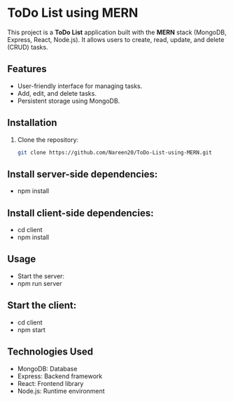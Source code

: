 # ToDo List using MERN

This project is a **ToDo List** application built with the **MERN** stack (MongoDB, Express, React, Node.js). It allows users to create, read, update, and delete (CRUD) tasks.

## Features
- User-friendly interface for managing tasks.
- Add, edit, and delete tasks.
- Persistent storage using MongoDB.

## Installation

1. Clone the repository:
   ```bash
   git clone https://github.com/Nareen20/ToDo-List-using-MERN.git
## Install server-side dependencies:
- npm install
## Install client-side dependencies:
- cd client
- npm install
## Usage
- Start the server:
- npm run server
## Start the client:
- cd client
- npm start


## Technologies Used
- MongoDB: Database
- Express: Backend framework
- React: Frontend library
- Node.js: Runtime environment
